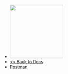 <!-- docs/_sidebar.md -->

* <img src="/newdocs/logo_antares.svg" width="175">
* [<< Back to Docs](/en/example)
* [Postman](/en/examples/postman/index.md)
